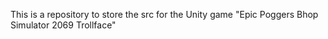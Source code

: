 This is a repository to store the src for the Unity game "Epic Poggers Bhop Simulator 2069 Trollface"
